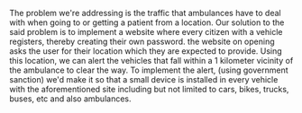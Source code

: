 The problem we're addressing is the traffic that ambulances have to deal with when going to or getting a patient from a location.
Our solution to the said problem is to implement a website where every citizen with a vehicle registers, thereby creating their own password.
the website on opening asks the user for their location which they are expected to provide.
Using this location, we can alert the vehicles that fall within a 1 kilometer vicinity of the ambulance to clear the way.
To implement the alert, (using government sanction) we'd make it so that a small device is installed in every vehicle with the aforementioned site including but not limited to cars, bikes, trucks, buses, etc and also ambulances.
